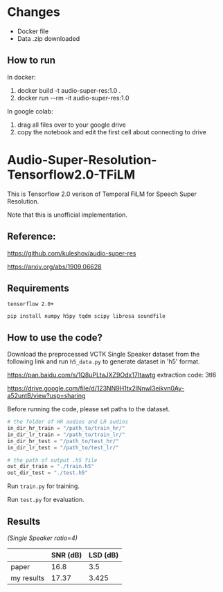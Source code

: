 # Changes

- Docker file
- Data .zip downloaded

## How to run

In docker:
1. docker build -t audio-super-res:1.0 .
2. docker run --rm -it audio-super-res:1.0

In google colab:
1. drag all files over to your google drive
2. copy the notebook and edit the first cell about connecting to drive

# Audio-Super-Resolution-Tensorflow2.0-TFiLM

This is Tensorflow 2.0 verison of Temporal FiLM for Speech Super Resolution. 

Note that this is unofficial implementation.

## Reference:

https://github.com/kuleshov/audio-super-res

https://arxiv.org/abs/1909.06628

## Requirements

`tensorflow 2.0+`

`pip install numpy h5py tqdm scipy librosa soundfile`

## How to use the code?

Download the preprocessed VCTK Single Speaker dataset from the following link and run `h5_data.py` to generate dataset in 'h5' format. 

https://pan.baidu.com/s/1Q8uPLtaJXZ9Odx17Itawtg  extraction code: 3tl6 

https://drive.google.com/file/d/123NN9H1tx2lNnwl3eikvn0Ay-a52untB/view?usp=sharing

Before running the code, please set paths to the dataset.

```python
# the folder of HR audios and LR audios
in_dir_hr_train = "/path_to/train_hr/"
in_dir_lr_train = "/path_to/train_lr/"
in_dir_hr_test = "/path_to/test_hr/"
in_dir_lr_test = "/path_to/test_lr/"

# the path of output .h5 file
out_dir_train = "./train.h5"
out_dir_test = "./test.h5"
```

Run `train.py`  for training.

Run `test.py`  for evaluation.

## Results

*(Single Speaker ratio=4)*

|            | SNR (dB) | LSD (dB) |
| ---------- | -------- | -------- |
| paper      | 16.8     | 3.5      |
| my results | 17.37    | 3.425    |

